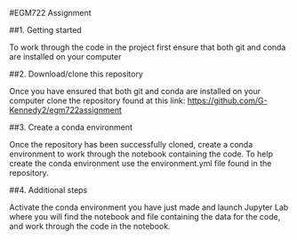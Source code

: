 #EGM722 Assignment


##1.	Getting started

To work through the code in the project first ensure that both git and conda are installed on your computer

##2.	Download/clone this repository

Once you have ensured that both git and conda are installed on your computer clone the repository found at this link: https://github.com/G-Kennedy2/egm722assignment

##3.	Create a conda environment

Once the repository has been successfully cloned, create a conda environment to work through the notebook containing the code.
To help create the conda environment use the environment.yml file found in the repository.

##4.	Additional steps

Activate the conda environment you have just made and launch Jupyter Lab where you will find the notebook and file containing the data for the code, and work through the code in the notebook. 
